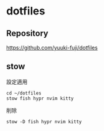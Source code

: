 # dotfiles

## Repository

https://github.com/yuuki-fuji/dotfiles


## stow

設定適用
```
cd ~/dotfiles
stow fish hypr nvim kitty
```

削除
```shell
stow -D fish hypr nvim kitty
```
